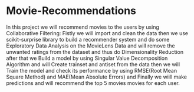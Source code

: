 # Movie-Recommendations
In this project we will recommend movies to the users by using Collaborative Filtering:
Fistly we will import and clean the data then we use scikit-surprise library to build a recommender system and do some Exploratory Data Analysis on the MovieLens Data and will remove the unwanted ratings from the dataset and thus do Dimensionality Reduction after that we Build a model by using Singular Value Decomposition Algorithm and will Create trainset and antiset from the data then we will Train the model and check its performance by using RMSE(Root Mean Square Method) and MAE(Mean Absolute Errors) and Finally we wiill make predictions and will recommend the top 5 movies movies for each user.

